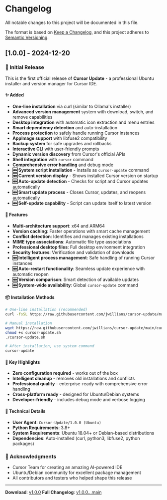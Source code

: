 # Changelog

All notable changes to this project will be documented in this file.

The format is based on [Keep a Changelog](https://keepachangelog.com/en/1.0.0/),
and this project adheres to [Semantic Versioning](https://semver.org/spec/v2.0.0.html).

## [1.0.0] - 2024-12-20

### 🎉 Initial Release

This is the first official release of **Cursor Update** - a professional Ubuntu installer and version manager for Cursor IDE.

#### ✨ Added
- **One-line installation** via curl (similar to Ollama's installer)
- **Advanced version management** system with download, switch, and remove capabilities
- **Desktop integration** with automatic icon extraction and menu entries
- **Smart dependency detection** and auto-installation
- **Process protection** to safely handle running Cursor instances
- **AppImage support** with libfuse2 compatibility
- **Backup system** for safe upgrades and rollbacks
- **Interactive CLI** with user-friendly prompts
- **Dynamic version discovery** from Cursor's official APIs
- **Shell integration** with `cursor` command
- **Comprehensive error handling** and debug mode
- **🆕 System script installation** - Installs as `cursor-update` command
- **🆕 Current version display** - Shows installed Cursor version on startup
- **🆕 Auto-update detection** - Checks for script and Cursor updates automatically
- **🆕 Smart update process** - Closes Cursor, updates, and reopens automatically
- **🆕 Self-update capability** - Script can update itself to latest version

#### 🚀 Features
- **Multi-architecture support**: x64 and ARM64
- **Version caching**: Faster operations with smart cache management
- **Conflict detection**: Identifies and manages existing installations
- **MIME type associations**: Automatic file type associations
- **Professional desktop files**: Full desktop environment integration
- **Security features**: Verification and validation of downloads
- **🆕 Intelligent process management**: Safe handling of running Cursor instances
- **🆕 Auto-restart functionality**: Seamless update experience with automatic reopen
- **🆕 Version comparison**: Smart detection of available updates
- **🆕 System-wide availability**: Global `cursor-update` command

#### 📦 Installation Methods
```bash
# One-line installation (recommended)
curl -fsSL https://raw.githubusercontent.com/jwillians/cursor-update/main/cursor-update.sh | bash

# Manual installation
wget https://raw.githubusercontent.com/jwillians/cursor-update/main/cursor-update.sh
chmod +x cursor-update.sh
./cursor-update.sh

# After installation, use system command
cursor-update
```

#### 🎯 Key Highlights
- **Zero configuration required** - works out of the box
- **Intelligent cleanup** - removes old installations and conflicts
- **Professional quality** - enterprise-ready with comprehensive error handling
- **Cross-platform ready** - designed for Ubuntu/Debian systems
- **Developer-friendly** - includes debug mode and verbose logging

#### 🔧 Technical Details
- **User Agent**: `Cursor-Update/1.0.0 (Ubuntu)`
- **Python Requirements**: 3.8+
- **System Requirements**: Ubuntu 18.04+ or Debian-based distributions
- **Dependencies**: Auto-installed (curl, python3, libfuse2, python packages)

### 🙏 Acknowledgments
- Cursor Team for creating an amazing AI-powered IDE
- Ubuntu/Debian community for excellent package management
- All contributors and testers who helped shape this release

---

**Download**: [v1.0.0](https://github.com/jwillians/cursor-update/releases/tag/v1.0.0)
**Full Changelog**: [v1.0.0...main](https://github.com/jwillians/cursor-update/compare/v1.0.0...main)